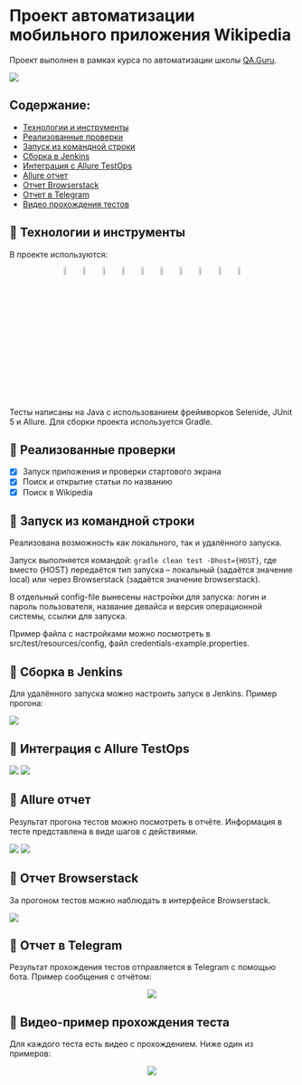 # Проект автоматизации мобильного приложения Wikipedia

Проект выполнен в рамках курса по автоматизации школы <a href="https://qa.guru">QA.Guru</a>.

<img src="/images/Wikipedia.jpg">

## Содержание:

* <a href="#link-технологии-и-инструменты">Технологии и инструменты</a>
* <a href="#link-реализованные-проверки">Реализованные проверки</a>
* <a href="#link-запуск-из-инструменты-командной-строки">Запуск из командной строки</a>
* <a href="#link-сборка-в-jenkins">Сборка в Jenkins</a>
* <a href="#link-интеграция-с-allure-testOps">Интеграция с Allure TestOps</a>
* <a href="#link-allure-отчет">Allure отчет</a>
* <a href="#link-отчет-browserstack">Отчет Browserstack</a>
* <a href="#link-отчет-в-telegram">Отчет в Telegram</a>
* <a href="#link-видео-прохождения-тестов">Видео прохождения тестов</a>


## :link: Технологии и инструменты
В проекте используются:

<p align="center">
<img width="6%" src="/images/icons/Java.svg">
<img width="6%" src="/images/icons/Intelij_IDEA.svg">
<img width="6%" src="/images/icons/Gradle.svg">
<img width="6%" src="/images/icons/JUnit5.svg">
<img width="6%" src="/images/icons/Jenkins.svg">
<img width="6%" src="/images/icons/Selenide.svg">
<img width="6%" src="/images/icons/Selenoid.svg">
<img width="6%" src="/images/icons/GitHub.svg">
<img width="6%" src="/images/icons/Allure_Report.svg">
<img width="6%" src="/images/icons/Telegram.svg">
</p>

Тесты написаны на Java с использованием фреймворков Selenide, JUnit 5 и Allure. Для сборки проекта используется Gradle.

## :link: Реализованные проверки
- [x] Запуск приложения и проверки стартового экрана
- [x] Поиск и открытие статьи по названию
- [x] Поиск в Wikipedia

## :link: Запуск из командной строки
Реализована возможность как локального, так и удалённого запуска.

Запуск выполняется командой:
`gradle clean test -Dhost={HOST}`, где вместо {HOST} передаётся тип запуска – 
локальный (задаётся значение local) или через Browserstack (задаётся значение browserstack).

В отдельный config-file вынесены настройки для запуска: логин и пароль пользователя, 
название девайса и версия операционной системы, ссылки для запуска.

Пример файла с настройками можно посмотреть в src/test/resources/config, файл credentials-example.properties.

## :link: Сборка в Jenkins
Для удалённого запуска можно настроить запуск в Jenkins. Пример прогона:

<img src="/images/reports/jenkins_report.png">

## :link: Интеграция с Allure TestOps

<img src="/images/reports/testOps_report.png">
<img src="/images/reports/testOps_report2.png">

## :link: Allure отчет
Результат прогона тестов можно посмотреть в отчёте. Информация в тесте представлена в виде шагов с действиями.

<img src="/images/reports/allure_main.png">
<img src="/images/reports/test_example.png">

## :link: Отчет Browserstack
За прогоном тестов можно наблюдать в интерфейсе Browserstack.

<img src="/images/reports/browserstack.png">

## :link: Отчет в Telegram
Результат прохождения тестов отправляется в Telegram с помощью бота. Пример сообщения с отчётом:

<p align="center">
<img src="/images/reports/telegram_report.png">
</p>

## :link: Видео-пример прохождения теста
Для каждого теста есть видео с прохождением. Ниже один из примеров:

<p align="center">
<img src="/images/video.gif">
</p>